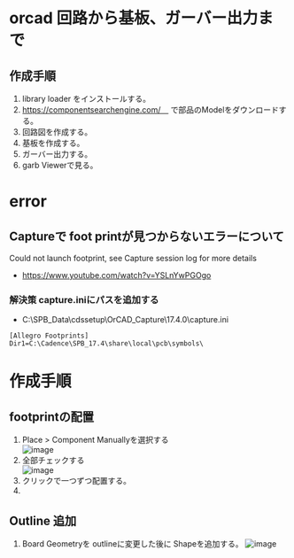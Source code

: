 # orcad 回路から基板、ガーバー出力まで
## 作成手順
1. library loader をインストールする。
2. https://componentsearchengine.com/　
   で部品のModelをダウンロードする。
4. 回路図を作成する。
5. 基板を作成する。
6. ガーバー出力する。
7. garb Viewerで見る。

# error
## Captureで foot printが見つからないエラーについて
Could not launch footprint, see Capture session log for more details
- https://www.youtube.com/watch?v=YSLnYwPGOgo

### 解決策  capture.iniにパスを追加する
- C:\SPB_Data\cdssetup\OrCAD_Capture\17.4.0\capture.ini
```
[Allegro Footprints]
Dir1=C:\Cadence\SPB_17.4\share\local\pcb\symbols\
```

# 作成手順

## footprintの配置
1. Place > Component Manuallyを選択する  
![image](https://user-images.githubusercontent.com/80798265/157145740-e63e7758-0793-40b8-8deb-5dce37f015e9.png)
2. 全部チェックする  
![image](https://user-images.githubusercontent.com/80798265/157145828-4fa3c937-1a98-4491-a1f3-f48cdb92ec1c.png)
3. クリックで一つずつ配置する。
4. 

## Outline 追加
1. Board Geometryを outlineに変更した後に Shapeを追加する。
![image](https://user-images.githubusercontent.com/80798265/157147047-b2daaaac-c64b-4812-b31c-593c233ec2d0.png)
